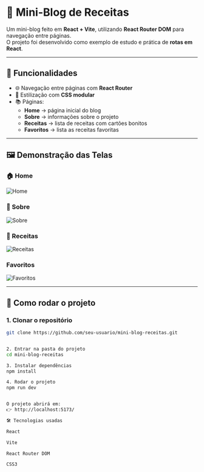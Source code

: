 # 🍲 Mini-Blog de Receitas

Um mini-blog feito em **React + Vite**, utilizando **React Router DOM** para navegação entre páginas.  
O projeto foi desenvolvido como exemplo de estudo e prática de **rotas em React**.

---

## 📌 Funcionalidades

- 🌐 Navegação entre páginas com **React Router**
- 🎨 Estilização com **CSS modular**
- 📚 Páginas:
  - **Home** → página inicial do blog  
  - **Sobre** → informações sobre o projeto  
  - **Receitas** → lista de receitas com cartões bonitos  
  - **Favoritos** → lista as receitas favoritas 

---

## 🖼️ Demonstração das Telas

### 🏠 Home
![Home](https://via.placeholder.com/600x300?text=Home+Mini-Blog)

### 📖 Sobre
![Sobre](https://via.placeholder.com/600x300?text=Sobre+Mini-Blog)

### 🍕 Receitas
![Receitas](https://via.placeholder.com/600x300?text=Receitas+Mini-Blog)

### Favoritos
![Favoritos](https://via.placeholder.com/600x300?text=Favoritos+Mini-Blog)


---

## 🚀 Como rodar o projeto

### 1. Clonar o repositório
```bash
git clone https://github.com/seu-usuario/mini-blog-receitas.git


2. Entrar na pasta do projeto
cd mini-blog-receitas

3. Instalar dependências
npm install

4. Rodar o projeto
npm run dev


O projeto abrirá em:
👉 http://localhost:5173/

🛠️ Tecnologias usadas

React

Vite

React Router DOM

CSS3
